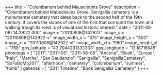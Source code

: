 +++
title = "Columbarium behind Mausoleums Grove"
description = "Columbarium behind Mausoleums Grove. Senigallia cemetery is a monumental cemetery that dates back to the second half of the 19th century. It covers the slopes of one of the hills that surround the town and walking trough its rows is of visual and historic interest."
date = "2011-08-08T14:29:22.000"
image = "20110808@142922"
image_s = "20110808@142922-s"
image_width_s = "375"
image_height_s = "300"
image_xl = "20110808@142922-xl"
image_width_xl = "960"
image_height_xl = "768"
gps_latitude = "43.7044291333333"
gps_longitude = "13.18716645"
phototags = [ "2011", "2011-08", "2011-08-08", "Ancona", "Book", "Europe", "Italy", "Marche", "San Gaudenzio", "Senigallia", "SenigalliaCemetery", "SoFoBoMo2011", "afternoon", "cemetery", "colombarium", "summer", "tomb" ]
galleries = [ "2011 Timeline", "Book Senigallia Cemetery" ]
+++

